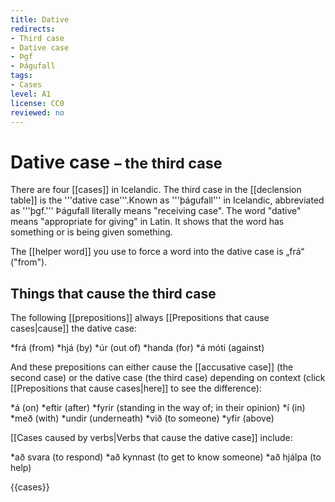 ```yaml
---
title: Dative
redirects:
- Third case
- Dative case
- Þgf
- Þágufall
tags:
- Cases
level: A1
license: CC0
reviewed: no
---
```


# Dative case <small>– the third case</small>

There are four [[cases]] in Icelandic. The third case in the [[declension table]] is the '''dative case'''.<note>Known as '''þágufall''' in Icelandic, abbreviated as '''þgf.''' Þágufall literally means "receiving case". The word "dative" means "appropriate for giving" in Latin.</note> It shows that the word has something or is being given something.

The [[helper word]] you use to force a word into the dative case is „frá“ ("from").

## Things that cause the third case
The following [[prepositions]] always [[Prepositions that cause cases|cause]] the dative case:

*frá (from)
*hjá (by)
*úr (out of)
*handa (for)
*á móti (against)

And these prepositions can either cause the [[accusative case]] (the second case) or the dative case (the third case) depending on context (click [[Prepositions that cause cases|here]] to see the difference):

*á (on)
*eftir (after)
*fyrir (standing in the way of; in their opinion)
*í (in)
*með (with)
*undir (underneath)
*við (to someone)
*yfir (above)

[[Cases caused by verbs|Verbs that cause the dative case]] include:

*að svara (to respond)
*að kynnast (to get to know someone)
*að hjálpa (to help)

{{cases}}
